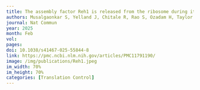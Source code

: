 ```yaml
---
title: The assembly factor Reh1 is released from the ribosome during its initial round of translation
authors: Musalgaonkar S, Yelland J, Chitale R, Rao S, Ozadam H, Taylor D, <b>Cenik C§</b>, Johnson AW§. 
journal: Nat Commun
year: 2025
month: Feb
vol: 
pages: 
doi: 10.1038/s41467-025-55844-8
link: https://pmc.ncbi.nlm.nih.gov/articles/PMC11791190/
image: /img/publications/Reh1.jpeg
im_width: 70%
im_height: 70%
categories: [Translation Control]
---
```

